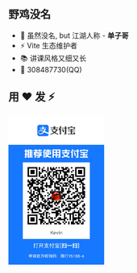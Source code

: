 ## 野鸡没名

- 👋 虽然没名, but 江湖人称 - **单子哥**
- ⚡️ Vite 生态维护者
- 📚 讲课风格又细又长
- 🐧 308487730(QQ)

<!--
- 👋 Hi, I’m @yejimeiming
- 👀 I’m interested in ...
- 🌱 I’m currently learning ...
- 💞️ I’m looking to collaborate on ...
- 📫 How to reach me ...
-->

<!---
yejimeiming/yejimeiming is a ✨ special ✨ repository because its `README.md` (this file) appears on your GitHub profile.
You can click the Preview link to take a look at your changes.
--->

## 用 ❤️ 发 ⚡️

<div>
<img width="190" src="https://github.com/yejimeiming/yejimeiming/blob/main/%24-zfb.png?raw=true" />
&nbsp;&nbsp;&nbsp;&nbsp;
<!-- <img width="190" src="https://github.com/yejimeiming/yejimeiming/blob/main/%24-wx.png?raw=true" /> -->
</div>

